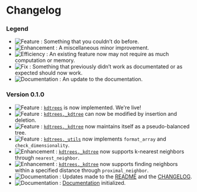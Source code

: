 # Changelog

### Legend

- ![Feature](https://img.shields.io/badge/-Feature-brightgreen) : Something that you couldn’t do before.
- ![Enhancement](https://img.shields.io/badge/-Enhancement-yellow) : A miscellaneous minor improvement.
- ![Efficiency](https://img.shields.io/badge/-Efficiency-blue) : An existing feature now may not require as much computation or memory.
- ![Fix](https://img.shields.io/badge/-Fix-red) : Something that previously didn’t work as documentated or as expected should now work.
- ![Documentation](https://img.shields.io/badge/-Documentation-orange) : An update to the documentation.

### Version 0.1.0

- ![Feature](https://img.shields.io/badge/-Feature-brightgreen) : [```kdtrees```](.) is now implemented. We're live!
- ![Feature](https://img.shields.io/badge/-Feature-brightgreen) : [```kdtrees._kdtree```](kdtrees/_kdtree.py) can now be modified by insertion and deletion.
- ![Feature](https://img.shields.io/badge/-Feature-brightgreen) : [```kdtrees._kdtree```](kdtrees/_kdtree.py) now maintains itself as a pseudo-balanced tree.
- ![Feature](https://img.shields.io/badge/-Feature-brightgreen) : [```kdtrees._utils```](kdtrees/_utils.py) now implements ```format_array``` and ```check_dimensionality```.
- ![Enhancement](https://img.shields.io/badge/-Enhancement-yellow) : [```kdtrees._kdtree```](kdtrees/_kdtree.py) now supports k-nearest neighbors through ```nearest_neighbor```.
- ![Enhancement](https://img.shields.io/badge/-Enhancement-yellow) : [```kdtrees._kdtree```](kdtrees/_kdtree.py) now supports finding neighbors within a specified distance through ```proximal_neighbor```.
- ![Documentation](https://img.shields.io/badge/-Documentation-orange) : Updates made to the [README](README.md) and the [CHANGELOG](CHANGES.md).
- ![Documentation](https://img.shields.io/badge/-Documentation-orange) : [Documentation](doc) initialized.

